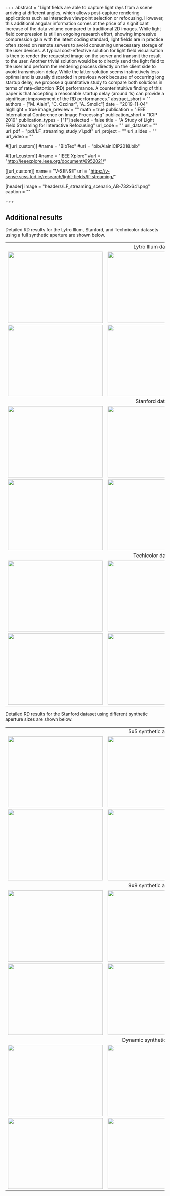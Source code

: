 +++
abstract = "Light fields are able to capture light rays from a scene arriving at different angles, which allows post-capture rendering applications such as interactive viewpoint selection or refocusing. However, this additional angular information comes at the price of a significant increase of the data volume compared to traditional 2D images. While light field compression is still an ongoing research effort, showing impressive compression gain with the latest coding standard, light fields are in practice often stored on remote servers to avoid consuming unnecessary storage of the user devices. A typical cost-effective solution for light field visualisation is then to render the requested image on the server and transmit the result to the user. Another trivial solution would be to directly send the light field to the user and perform the rendering process directly on the client side to avoid transmission delay. While the latter solution seems instinctively less optimal and is usually discarded in previous work because of occurring long startup delay, we propose a quantitative study to compare both solutions in terms of rate-distortion (RD) performance. A counterintuitive finding of this paper is that accepting a reasonable startup delay (around 1s) can provide a significant improvement of the RD performances."
abstract_short = ""
authors = ["M. Alain", "C. Ozcinar", "A. Smolic"]
date = "2019-11-04"
highlight = true
image_preview = ""
math = true
publication = "IEEE International Conference on Image Processing"
publication_short = "ICIP 2019"
publication_types = ["1"]
selected = false
title = "A Study of Light Field Streaming for Interactive Refocusing"
url_code = ""
url_dataset = ""
url_pdf = "pdf/LF_streaming_study_v1.pdf"
url_project = ""
url_slides = ""
url_video = ""

#[[url_custom]]
#name = "BibTex"
#url = "bib/AlainICIP2018.bib"

#[[url_custom]]
#name = "IEEE Xplore"
#url = "http://ieeexplore.ieee.org/document/6952021/"

[[url_custom]]
name = "V-SENSE"
url = "https://v-sense.scss.tcd.ie/research/light-fields/lf-streaming/"

[header]
image = "headers/LF_streaming_scenario_AB-732x641.png"
caption = ""

+++


<h2>Additional results</h2>
Detailed RD results for the Lytro Illum, Stanford, and Technicolor datasets using a full synthetic aperture are shown below.
<table style="text-align: center; width: 100%;" cellspacing="2" cellpadding="2" border="0" align="center">
<tbody>
<tr>
<td></td>
<td>Lytro Illum dataset</td>
<td></td>
</tr>
<tr>
<td><a href="https://v-sense.scss.tcd.ie/wp-content/uploads/2019/02/Bee1_fsa.png"><img class="alignnone size-medium wp-image-3436" src="https://v-sense.scss.tcd.ie/wp-content/uploads/2019/02/Bee1_fsa-300x225.png" alt="" width="300" height="225"></a></td>
<td><a href="https://v-sense.scss.tcd.ie/wp-content/uploads/2019/02/Bee2_fsa.png"><img class="alignnone size-medium wp-image-3437" src="https://v-sense.scss.tcd.ie/wp-content/uploads/2019/02/Bee2_fsa-300x225.png" alt="" width="300" height="225"></a></td>
<td><a href="https://v-sense.scss.tcd.ie/wp-content/uploads/2019/02/Bikes_fsa.png"><img class="alignnone size-medium wp-image-3438" src="https://v-sense.scss.tcd.ie/wp-content/uploads/2019/02/Bikes_fsa-300x225.png" alt="" width="300" height="225"></a></td>
</tr>
<tr>
<td><a href="https://v-sense.scss.tcd.ie/wp-content/uploads/2019/02/Friends_fsa.png"><img class="alignnone size-medium wp-image-3414" src="https://v-sense.scss.tcd.ie/wp-content/uploads/2019/02/Friends_fsa-300x225.png" alt="" width="300" height="225"></a></td>
<td><a href="https://v-sense.scss.tcd.ie/wp-content/uploads/2019/02/Vespa_fsa.png"><img class="alignnone size-medium wp-image-3434" src="https://v-sense.scss.tcd.ie/wp-content/uploads/2019/02/Vespa_fsa-300x225.png" alt="" width="300" height="225"></a></td>
<td><a href="https://v-sense.scss.tcd.ie/wp-content/uploads/2019/02/Cherrytree_fsa.png"><img class="alignnone size-medium wp-image-3440" src="https://v-sense.scss.tcd.ie/wp-content/uploads/2019/02/Cherrytree_fsa-300x225.png" alt="" width="300" height="225"></a></td>
</tr>
<tr>
<td></td>
<td>Stanford dataset</td>
<td></td>
</tr>
<tr>
<td><a href="https://v-sense.scss.tcd.ie/wp-content/uploads/2019/02/Chess_fsa.png"><img class="alignnone size-medium wp-image-3443" src="https://v-sense.scss.tcd.ie/wp-content/uploads/2019/02/Chess_fsa-300x225.png" alt="" width="300" height="225"></a></td>
<td><a href="https://v-sense.scss.tcd.ie/wp-content/uploads/2019/02/Eucalyptus_fsa.png"><img class="alignnone size-medium wp-image-3447" src="https://v-sense.scss.tcd.ie/wp-content/uploads/2019/02/Eucalyptus_fsa-300x225.png" alt="" width="300" height="225"></a></td>
<td><a href="https://v-sense.scss.tcd.ie/wp-content/uploads/2019/02/LegoBulldozer_fsa.png"><img class="alignnone size-medium wp-image-3417" src="https://v-sense.scss.tcd.ie/wp-content/uploads/2019/02/LegoBulldozer_fsa-300x225.png" alt="" width="300" height="225"></a></td>
</tr>
<tr>
<td><a href="https://v-sense.scss.tcd.ie/wp-content/uploads/2019/02/LegoKnights_fsa.png"><img class="alignnone size-medium wp-image-3421" src="https://v-sense.scss.tcd.ie/wp-content/uploads/2019/02/LegoKnights_fsa-300x225.png" alt="" width="300" height="225"></a></td>
<td><a href="https://v-sense.scss.tcd.ie/wp-content/uploads/2019/02/TarotsLA_fsa.png"><img class="alignnone size-medium wp-image-3426" src="https://v-sense.scss.tcd.ie/wp-content/uploads/2019/02/TarotsLA_fsa-300x225.png" alt="" width="300" height="225"></a></td>
<td><a href="https://v-sense.scss.tcd.ie/wp-content/uploads/2019/02/TarotsSA_fsa.png"><img class="alignnone size-medium wp-image-3430" src="https://v-sense.scss.tcd.ie/wp-content/uploads/2019/02/TarotsSA_fsa-300x225.png" alt="" width="300" height="225"></a></td>
</tr>
<tr>
<td></td>
<td>Techicolor dataset</td>
<td></td>
</tr>
<tr>
<td><a href="https://v-sense.scss.tcd.ie/wp-content/uploads/2019/02/Automaton_fsa.png"><img class="alignnone size-medium wp-image-3435" src="https://v-sense.scss.tcd.ie/wp-content/uploads/2019/02/Automaton_fsa-300x225.png" alt="" width="300" height="225"></a></td>
<td><a href="https://v-sense.scss.tcd.ie/wp-content/uploads/2019/02/Birthday_fsa.png"><img class="alignnone size-medium wp-image-3439" src="https://v-sense.scss.tcd.ie/wp-content/uploads/2019/02/Birthday_fsa-300x225.png" alt="" width="300" height="225"></a></td>
<td><a href="https://v-sense.scss.tcd.ie/wp-content/uploads/2019/02/Painter_fsa.png"><img class="alignnone size-medium wp-image-3423" src="https://v-sense.scss.tcd.ie/wp-content/uploads/2019/02/Painter_fsa-300x225.png" alt="" width="300" height="225"></a></td>
</tr>
<tr>
<td><a href="https://v-sense.scss.tcd.ie/wp-content/uploads/2019/02/Theater_fsa.png"><img class="alignnone size-medium wp-image-3432" src="https://v-sense.scss.tcd.ie/wp-content/uploads/2019/02/Theater_fsa-300x225.png" alt="" width="300" height="225"></a></td>
<td><a href="https://v-sense.scss.tcd.ie/wp-content/uploads/2019/02/Train_fsa.png"><img class="alignnone size-medium wp-image-3433" src="https://v-sense.scss.tcd.ie/wp-content/uploads/2019/02/Train_fsa-300x225.png" alt="" width="300" height="225"></a></td>
<td></td>
</tr>
</tbody>
</table>
Detailed RD results for the Stanford dataset using different synthetic aperture sizes are shown below.
<table style="text-align: center; width: 100%;" cellspacing="2" cellpadding="2" border="0" align="center">
<tbody>
<tr>
<td></td>
<td>5x5 synthetic aperture</td>
<td></td>
</tr>
<tr>
<td><a href="https://v-sense.scss.tcd.ie/wp-content/uploads/2019/02/Chess_5x5.png"><img class="alignnone size-medium wp-image-3441" src="https://v-sense.scss.tcd.ie/wp-content/uploads/2019/02/Chess_5x5-300x225.png" alt="" width="300" height="225"></a></td>
<td><a href="https://v-sense.scss.tcd.ie/wp-content/uploads/2019/02/Eucalyptus_5x5.png"><img class="alignnone size-medium wp-image-3445" src="https://v-sense.scss.tcd.ie/wp-content/uploads/2019/02/Eucalyptus_5x5-300x225.png" alt="" width="300" height="225"></a></td>
<td><a href="https://v-sense.scss.tcd.ie/wp-content/uploads/2019/02/LegoBulldozer_5x5.png"><img class="alignnone size-medium wp-image-3415" src="https://v-sense.scss.tcd.ie/wp-content/uploads/2019/02/LegoBulldozer_5x5-300x225.png" alt="" width="300" height="225"></a></td>
</tr>
<tr>
<td><a href="https://v-sense.scss.tcd.ie/wp-content/uploads/2019/02/LegoKnights_5x5.png"><img class="alignnone size-medium wp-image-3419" src="https://v-sense.scss.tcd.ie/wp-content/uploads/2019/02/LegoKnights_5x5-300x225.png" alt="" width="300" height="225"></a></td>
<td><a href="https://v-sense.scss.tcd.ie/wp-content/uploads/2019/02/TarotsLA_5x5.png"><img class="alignnone size-medium wp-image-3424" src="https://v-sense.scss.tcd.ie/wp-content/uploads/2019/02/TarotsLA_5x5-300x225.png" alt="" width="300" height="225"></a></td>
<td><a href="https://v-sense.scss.tcd.ie/wp-content/uploads/2019/02/TarotsSA_5x5.png"><img class="alignnone size-medium wp-image-3428" src="https://v-sense.scss.tcd.ie/wp-content/uploads/2019/02/TarotsSA_5x5-300x225.png" alt="" width="300" height="225"></a></td>
</tr>
<tr>
<td></td>
<td>9x9 synthetic aperture</td>
<td></td>
</tr>
<tr>
<td><a href="https://v-sense.scss.tcd.ie/wp-content/uploads/2019/02/Chess_9x9.png"><img class="alignnone size-medium wp-image-3442" src="https://v-sense.scss.tcd.ie/wp-content/uploads/2019/02/Chess_9x9-300x225.png" alt="" width="300" height="225"></a></td>
<td><a href="https://v-sense.scss.tcd.ie/wp-content/uploads/2019/02/Eucalyptus_9x9.png"><img class="alignnone size-medium wp-image-3446" src="https://v-sense.scss.tcd.ie/wp-content/uploads/2019/02/Eucalyptus_9x9-300x225.png" alt="" width="300" height="225"></a></td>
<td><a href="https://v-sense.scss.tcd.ie/wp-content/uploads/2019/02/LegoBulldozer_9x9.png"><img class="alignnone size-medium wp-image-3416" src="https://v-sense.scss.tcd.ie/wp-content/uploads/2019/02/LegoBulldozer_9x9-300x225.png" alt="" width="300" height="225"></a></td>
</tr>
<tr>
<td><a href="https://v-sense.scss.tcd.ie/wp-content/uploads/2019/02/LegoKnights_9x9.png"><img class="alignnone size-medium wp-image-3420" src="https://v-sense.scss.tcd.ie/wp-content/uploads/2019/02/LegoKnights_9x9-300x225.png" alt="" width="300" height="225"></a></td>
<td><a href="https://v-sense.scss.tcd.ie/wp-content/uploads/2019/02/TarotsLA_9x9.png"><img class="alignnone size-medium wp-image-3425" src="https://v-sense.scss.tcd.ie/wp-content/uploads/2019/02/TarotsLA_9x9-300x225.png" alt="" width="300" height="225"></a></td>
<td><a href="https://v-sense.scss.tcd.ie/wp-content/uploads/2019/02/TarotsSA_9x9.png"><img class="alignnone size-medium wp-image-3429" src="https://v-sense.scss.tcd.ie/wp-content/uploads/2019/02/TarotsSA_9x9-300x225.png" alt="" width="300" height="225"></a></td>
</tr>
<tr>
<td></td>
<td>Dynamic synthetic aperture</td>
<td></td>
</tr>
<tr>
<td><a href="https://v-sense.scss.tcd.ie/wp-content/uploads/2019/02/Chess_isa.png"><img class="alignnone size-medium wp-image-3444" src="https://v-sense.scss.tcd.ie/wp-content/uploads/2019/02/Chess_isa-300x225.png" alt="" width="300" height="225"></a></td>
<td><a href="https://v-sense.scss.tcd.ie/wp-content/uploads/2019/02/Eucalyptus_isa.png"><img class="alignnone size-medium wp-image-3448" src="https://v-sense.scss.tcd.ie/wp-content/uploads/2019/02/Eucalyptus_isa-300x225.png" alt="" width="300" height="225"></a></td>
<td><a href="https://v-sense.scss.tcd.ie/wp-content/uploads/2019/02/LegoBulldozer_isa.png"><img class="alignnone size-medium wp-image-3418" src="https://v-sense.scss.tcd.ie/wp-content/uploads/2019/02/LegoBulldozer_isa-300x225.png" alt="" width="300" height="225"></a></td>
</tr>
<tr>
<td><a href="https://v-sense.scss.tcd.ie/wp-content/uploads/2019/02/LegoKnights_isa.png"><img class="alignnone size-medium wp-image-3422" src="https://v-sense.scss.tcd.ie/wp-content/uploads/2019/02/LegoKnights_isa-300x225.png" alt="" width="300" height="225"></a></td>
<td><a href="https://v-sense.scss.tcd.ie/wp-content/uploads/2019/02/TarotsLA_isa.png"><img class="alignnone size-medium wp-image-3427" src="https://v-sense.scss.tcd.ie/wp-content/uploads/2019/02/TarotsLA_isa-300x225.png" alt="" width="300" height="225"></a></td>
<td><a href="https://v-sense.scss.tcd.ie/wp-content/uploads/2019/02/TarotsSA_isa.png"><img class="alignnone size-medium wp-image-3431" src="https://v-sense.scss.tcd.ie/wp-content/uploads/2019/02/TarotsSA_isa-300x225.png" alt="" width="300" height="225"></a></td>
</tr>
</tbody>
</table>
